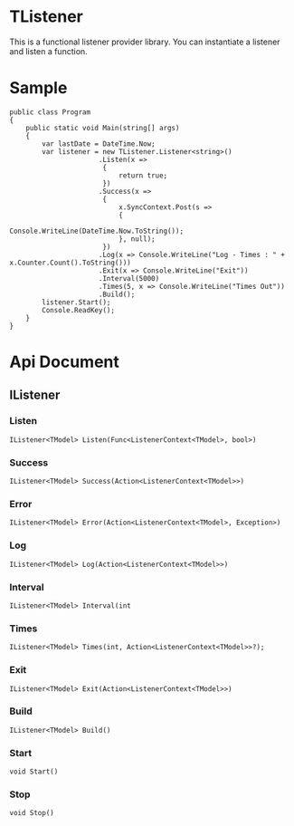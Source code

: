# TListener
This is a functional listener provider library. You can instantiate a listener and listen a function.

# Sample
``` CSharp
public class Program
{
    public static void Main(string[] args)
    {
        var lastDate = DateTime.Now;
        var listener = new TListener.Listener<string>()
                      .Listen(x =>
                       {
                           return true;
                       })
                      .Success(x =>
                       {
                           x.SyncContext.Post(s =>
                           {
                               Console.WriteLine(DateTime.Now.ToString());
                           }, null);
                       })
                      .Log(x => Console.WriteLine("Log - Times : " + x.Counter.Count().ToString()))
                      .Exit(x => Console.WriteLine("Exit"))
                      .Interval(5000)
                      .Times(5, x => Console.WriteLine("Times Out"))
                      .Build();
        listener.Start();
        Console.ReadKey();
    }
}
```
# Api Document
## IListener<TModel>
### Listen
``` CSharp
IListener<TModel> Listen(Func<ListenerContext<TModel>, bool>)
```
### Success
``` CSharp
IListener<TModel> Success(Action<ListenerContext<TModel>>)
```
### Error
``` CSharp
IListener<TModel> Error(Action<ListenerContext<TModel>, Exception>)
```
### Log
``` CSharp
IListener<TModel> Log(Action<ListenerContext<TModel>>)
```
### Interval
``` CSharp
IListener<TModel> Interval(int
```
### Times
``` CSharp
IListener<TModel> Times(int, Action<ListenerContext<TModel>>?);
```
### Exit
``` CSharp
IListener<TModel> Exit(Action<ListenerContext<TModel>>)
```
### Build
``` CSharp
IListener<TModel> Build()
```
### Start
``` CSharp
void Start()
```
### Stop
``` CSharp
void Stop()
```


